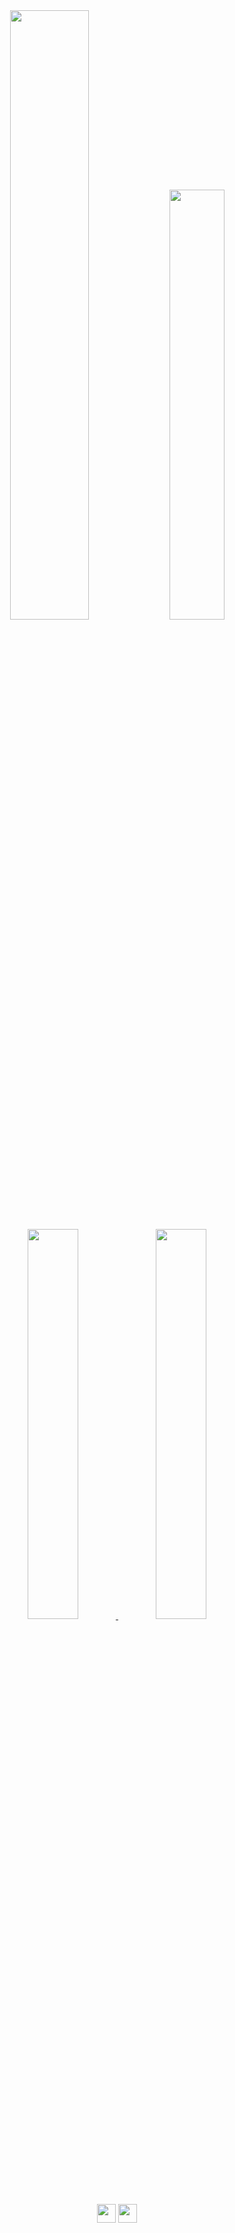 <div align="center">
  <img src="https://github-readme-stats.vercel.app/api?username=baekteun&theme=radical&show_icons=true" style="width:50%;"/>
  <img src="https://github-readme-stats.vercel.app/api/top-langs/?username=baekteun&layout=compact&thema=merko" style="width:42%;"/>
  
</div>

<div align="center">
  <a href="https://discord.com/users/330273418119479297">
    <img src="https://lanyard.cnrad.dev/api/330273418119479297" style="width: 40%;"/>
  </a>

  <a href="https://solved.ac/baekteun/">
    <img src="http://mazassumnida.wtf/api/v2/generate_badge?boj=baekteun" style="width: 40%;"/>
  </a>
  
  <div>
    <img src="https://camo.githubusercontent.com/a6af43479d42a1a2fb5c9b40ee7c8cb4166fe525162357d400ee99afe3eac2fa/68747470733a2f2f63756c746f667468657061727479706172726f742e636f6d2f706172726f74732f68642f676974687562706172726f742e676966" width="30" height="30"></img>
    <img src="https://camo.githubusercontent.com/9ed64b042a76b8a97016e877cbaee0d6df224a148034afef658d841cf0cd1791/68747470733a2f2f63756c746f667468657061727479706172726f742e636f6d2f706172726f74732f68642f6c6170746f705f706172726f742e676966" width="30" height="30"></img>
  </div>
</div>
  
<!--   [![Ashutosh's github activity graph](https://activity-graph.herokuapp.com/graph?username=baekteun&theme=xcode)](https://github.com/ashutosh00710/github-readme-activity-graph) -->


<!-- Stack Table -->
<!--<table>
  <tr>
    <td valign="top" width=50%>
      <div align="center">
        <h6> <b> Stack </b> </h6>
      </div>
      <div align="center">
        <img style="margin: 10px" alt="Swift" height="50" src="https://raw.githubusercontent.com/github/explore/e94815998e4e0713912fed477a1f346ec04c3da2/topics/swift/swift.png"/>
        <img style="margin: 10px" alt="Swift" height="50" src="https://raw.githubusercontent.com/github/explore/e94815998e4e0713912fed477a1f346ec04c3da2/topics/swift/swift.png"/>
        <img style="margin: 10px" alt="Swift" height="50" src="https://raw.githubusercontent.com/github/explore/e94815998e4e0713912fed477a1f346ec04c3da2/topics/swift/swift.png"/>
        <img style="margin: 10px" alt="Kotlin" height="50" src="https://raw.githubusercontent.com/github/explore/e94815998e4e0713912fed477a1f346ec04c3da2/topics/swift/swift.png"/>
        <img style="margin: 10px" alt="Kotlin" height="50" src="https://raw.githubusercontent.com/github/explore/80688e429a7d4ef2fca1e82350fe8e3517d3494d/topics/react/react.png"/>
        <img style="margin: 10px" alt="Python" height="50" src="https://raw.githubusercontent.com/github/explore/e94815998e4e0713912fed477a1f346ec04c3da2/topics/swift/swift.png"/>
        <img style="margin: 10px" alt="Python" height="50" src="https://raw.githubusercontent.com/github/explore/e94815998e4e0713912fed477a1f346ec04c3da2/topics/swift/swift.png"/>
      </div>
    </td>
    <td valign="top" width="50%">
        <div align="center">
                <h6><b>Tools</b></h6>
            </div>
        <div align="center"> 
          <img style="margin: 10px" src="https://user-images.githubusercontent.com/74440939/134772887-3ade7096-8390-4370-8e01-fae73c7d32d5.png" alt="macOS" height="50" /> 
            <img style="margin: 10px" src="https://upload.wikimedia.org/wikipedia/commons/thumb/5/5f/Windows_logo_-_2012.svg/1024px-Windows_logo_-_2012.svg.png" alt="Windows" height="50" /> 
          <img style="margin: 10px" src="https://profilinator.rishav.dev/skills-assets/git-scm-icon.svg" alt="Git" height="50" /> 
          <img style="margin: 10px" src="https://user-images.githubusercontent.com/74440939/134781969-1c7d1bc4-182e-44c6-a019-aa4087103841.png" alt="GitKraken" height="50" />
          <img style="margin: 10px" src="https://user-images.githubusercontent.com/74440939/138584116-de708ae9-4c0e-4420-921f-b44f9ae44aa9.png" alt="Xcode" height="50" />
          <img style="margin: 10px" src="https://user-images.githubusercontent.com/74440939/134781828-e79043cc-4f04-49c4-862b-e335f66a6a69.png" alt="IntelliJ" height="50" />
          <img style="margin: 10px" src="https://user-images.githubusercontent.com/74440939/134782348-23589f4f-f805-43c6-affe-0f4059ec58bc.png" alt="vscode" height="50" />
          <img style="margin: 10px" src="https://user-images.githubusercontent.com/74440939/134781320-486a354f-6dde-4556-82c6-241add714c2c.png" alt="Notion" height="50" />
        </div>
    </td>
  </tr>
</table> -->
  





<!-- ![hyp3rflow's solved.ac stats](https://github-readme-solvedac.hyp3rflow.vercel.app/api/?handle=baekteun)
<!-- <img src="https://img.shields.io/badge/Swift-FA7343?style=flat-square&logo=Swift&logoColor=white"/> 
<!-- [![Ashutosh's github activity graph](https://activity-graph.herokuapp.com/graph?username=baekteun&theme=xcode)](https://github.com/baekteun/github-readme-activity-graph)
![Snake animation](https://github.com/Thales-Eduardo/Thales-Eduardo/blob/output/github-contribution-grid-snake.svg) -->

